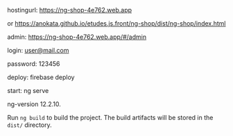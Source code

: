 hostingurl: https://ng-shop-4e762.web.app

or https://anokata.github.io/etudes.js.front/ng-shop/dist/ng-shop/index.html

admin: https://ng-shop-4e762.web.app/#/admin

login: user@mail.com

password: 123456


deploy: firebase deploy

start: ng serve

ng-version 12.2.10.

Run `ng build` to build the project. The build artifacts will be stored in the `dist/` directory.
